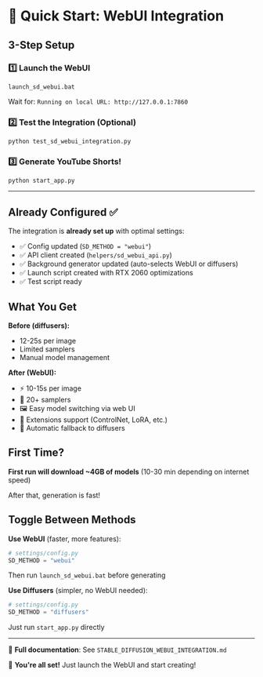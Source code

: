 # 🚀 Quick Start: WebUI Integration

## 3-Step Setup

### 1️⃣ Launch the WebUI
```batch
launch_sd_webui.bat
```
Wait for: `Running on local URL: http://127.0.0.1:7860`

### 2️⃣ Test the Integration (Optional)
```batch
python test_sd_webui_integration.py
```

### 3️⃣ Generate YouTube Shorts!
```batch
python start_app.py
```

---

## Already Configured ✅

The integration is **already set up** with optimal settings:

- ✅ Config updated (`SD_METHOD = "webui"`)
- ✅ API client created (`helpers/sd_webui_api.py`)
- ✅ Background generator updated (auto-selects WebUI or diffusers)
- ✅ Launch script created with RTX 2060 optimizations
- ✅ Test script ready

## What You Get

**Before (diffusers):**
- 12-25s per image
- Limited samplers
- Manual model management

**After (WebUI):**
- ⚡ 10-15s per image  
- 🎨 20+ samplers
- 🖼️ Easy model switching via web UI
- 🔧 Extensions support (ControlNet, LoRA, etc.)
- 🔄 Automatic fallback to diffusers

## First Time?

**First run will download ~4GB of models** (10-30 min depending on internet speed)

After that, generation is fast!

## Toggle Between Methods

**Use WebUI** (faster, more features):
```python
# settings/config.py
SD_METHOD = "webui"
```
Then run `launch_sd_webui.bat` before generating

**Use Diffusers** (simpler, no WebUI needed):
```python
# settings/config.py
SD_METHOD = "diffusers"  
```
Just run `start_app.py` directly

---

📖 **Full documentation**: See `STABLE_DIFFUSION_WEBUI_INTEGRATION.md`

🎉 **You're all set!** Just launch the WebUI and start creating!

